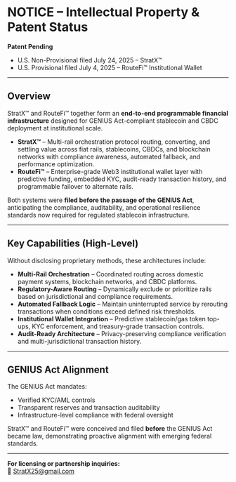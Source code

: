 # NOTICE – Intellectual Property & Patent Status

**Patent Pending**  
- U.S. Non-Provisional filed July 24, 2025 – StratX™  
- U.S. Provisional filed July 4, 2025 – RouteFi™ Institutional Wallet  

---

## Overview

StratX™ and RouteFi™ together form an **end-to-end programmable financial infrastructure** designed for GENIUS Act-compliant stablecoin and CBDC deployment at institutional scale.

- **StratX™** – Multi-rail orchestration protocol routing, converting, and settling value across fiat rails, stablecoins, CBDCs, and blockchain networks with compliance awareness, automated fallback, and performance optimization.
- **RouteFi™** – Enterprise-grade Web3 institutional wallet layer with predictive funding, embedded KYC, audit-ready transaction history, and programmable failover to alternate rails.

Both systems were **filed before the passage of the GENIUS Act**, anticipating the compliance, auditability, and operational resilience standards now required for regulated stablecoin infrastructure.

---

## Key Capabilities (High-Level)

Without disclosing proprietary methods, these architectures include:

- **Multi-Rail Orchestration** – Coordinated routing across domestic payment systems, blockchain networks, and CBDC platforms.
- **Regulatory-Aware Routing** – Dynamically exclude or prioritize rails based on jurisdictional and compliance requirements.
- **Automated Fallback Logic** – Maintain uninterrupted service by rerouting transactions when conditions exceed defined risk thresholds.
- **Institutional Wallet Integration** – Predictive stablecoin/gas token top-ups, KYC enforcement, and treasury-grade transaction controls.
- **Audit-Ready Architecture** – Privacy-preserving compliance verification and multi-jurisdictional transaction history.

---

## GENIUS Act Alignment

The GENIUS Act mandates:
- Verified KYC/AML controls
- Transparent reserves and transaction auditability
- Infrastructure-level compliance with federal oversight

StratX™ and RouteFi™ were conceived and filed **before** the GENIUS Act became law, demonstrating proactive alignment with emerging federal standards.

---

**For licensing or partnership inquiries:**  
📧 StratX25@gmail.com